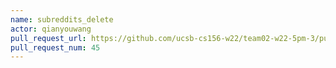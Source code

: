 ```yaml
---
name: subreddits_delete
actor: qianyouwang
pull_request_url: https://github.com/ucsb-cs156-w22/team02-w22-5pm-3/pull/45
pull_request_num: 45
---
```

